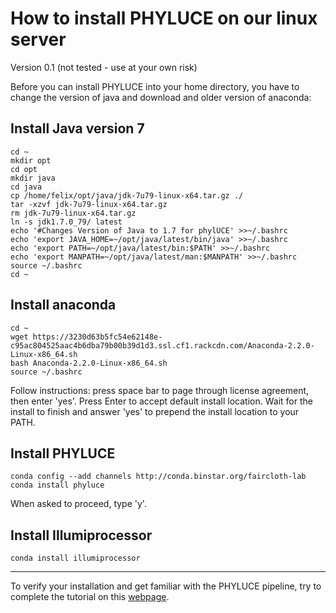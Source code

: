 # How to install PHYLUCE on our linux server #
Version 0.1 (not tested - use at your own risk)

Before you can install PHYLUCE into your home directory, you have to change the version of java and download and older version of anaconda:

## Install Java version 7 ##
~~~
cd ~
mkdir opt
cd opt
mkdir java
cd java
cp /home/felix/opt/java/jdk-7u79-linux-x64.tar.gz ./
tar -xzvf jdk-7u79-linux-x64.tar.gz
rm jdk-7u79-linux-x64.tar.gz
ln -s jdk1.7.0_79/ latest
echo '#Changes Version of Java to 1.7 for phylUCE' >>~/.bashrc
echo 'export JAVA_HOME=~/opt/java/latest/bin/java' >>~/.bashrc
echo 'export PATH=~/opt/java/latest/bin:$PATH' >>~/.bashrc
echo 'export MANPATH=~/opt/java/latest/man:$MANPATH' >>~/.bashrc
source ~/.bashrc
cd ~
~~~


## Install anaconda ##
~~~
cd ~
wget https://3230d63b5fc54e62148e-c95ac804525aac4b6dba79b00b39d1d3.ssl.cf1.rackcdn.com/Anaconda-2.2.0-Linux-x86_64.sh
bash Anaconda-2.2.0-Linux-x86_64.sh
source ~/.bashrc
~~~
Follow instructions: press space bar to page through license agreement, then enter 'yes'. Press Enter to accept default install location. Wait for the install to finish and answer 'yes' to prepend the install location to your PATH.

## Install PHYLUCE ##
~~~
conda config --add channels http://conda.binstar.org/faircloth-lab
conda install phyluce
~~~
When asked to proceed, type 'y'.

## Install Illumiprocessor ##
~~~
conda install illumiprocessor
~~~

---------
To verify your installation and get familiar with the PHYLUCE pipeline, try to complete the tutorial on this [webpage](https://phyluce.readthedocs.io/en/latest/tutorial-one.html).



